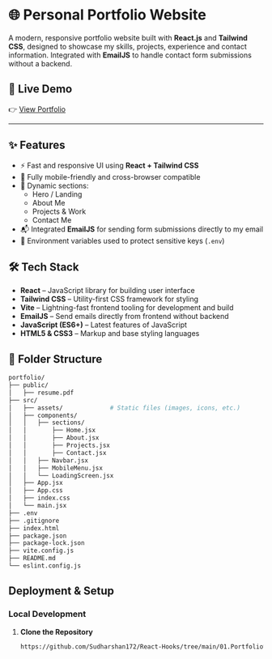# 🌐 Personal Portfolio Website

A modern, responsive portfolio website built with **React.js** and **Tailwind CSS**, designed to showcase my skills, projects, experience and contact information. Integrated with **EmailJS** to handle contact form submissions without a backend.

## 🚀 Live Demo

👉 [View Portfolio](https://portfolio-ydke.onrender.com/)

---
## ✨ Features

- ⚡ Fast and responsive UI using **React + Tailwind CSS**
- 📱 Fully mobile-friendly and cross-browser compatible
- 🧾 Dynamic sections:
  - Hero / Landing
  - About Me
  - Projects & Work
  - Contact Me
- 📬 Integrated **EmailJS** for sending form submissions directly to my email
- 🔐 Environment variables used to protect sensitive keys (`.env`)

## 🛠️ Tech Stack
- **React** – JavaScript library for building user interface
- **Tailwind CSS** – Utility-first CSS framework for styling  
- **Vite** – Lightning-fast frontend tooling for development and build  
- **EmailJS** – Send emails directly from frontend without backend  
- **JavaScript (ES6+)** – Latest features of JavaScript  
- **HTML5 & CSS3** – Markup and base styling languages  

## 📁 Folder Structure

```bash
portfolio/
├── public/
│   ├── resume.pdf
├── src/
│   ├── assets/             # Static files (images, icons, etc.)
│   ├── components/
│   │   ├── sections/
│   │       ├── Home.jsx
│   │       ├── About.jsx
│   │       ├── Projects.jsx
│   │       ├── Contact.jsx
│   │   ├── Navbar.jsx
│   │   ├── MobileMenu.jsx
│   │   └── LoadingScreen.jsx
│   ├── App.jsx
│   ├── App.css
│   ├── index.css
│   └── main.jsx
├── .env
├── .gitignore
├── index.html
├── package.json
├── package-lock.json
├── vite.config.js
├── README.md
└── eslint.config.js
```

## **Deployment & Setup**
### **Local Development**
1. **Clone the Repository**
   ```bash
   https://github.com/Sudharshan172/React-Hooks/tree/main/01.Portfolio%20Website
   ```

